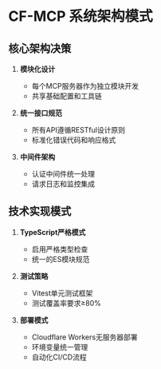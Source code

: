 # CF-MCP 系统架构模式

## 核心架构决策
1. **模块化设计**
   - 每个MCP服务器作为独立模块开发
   - 共享基础配置和工具链

2. **统一接口规范**
   - 所有API遵循RESTful设计原则
   - 标准化错误代码和响应格式

3. **中间件架构**
   - 认证中间件统一处理
   - 请求日志和监控集成

## 技术实现模式
1. **TypeScript严格模式**
   - 启用严格类型检查
   - 统一的ES模块规范

2. **测试策略**
   - Vitest单元测试框架
   - 测试覆盖率要求≥80%

3. **部署模式**
   - Cloudflare Workers无服务器部署
   - 环境变量统一管理
   - 自动化CI/CD流程
